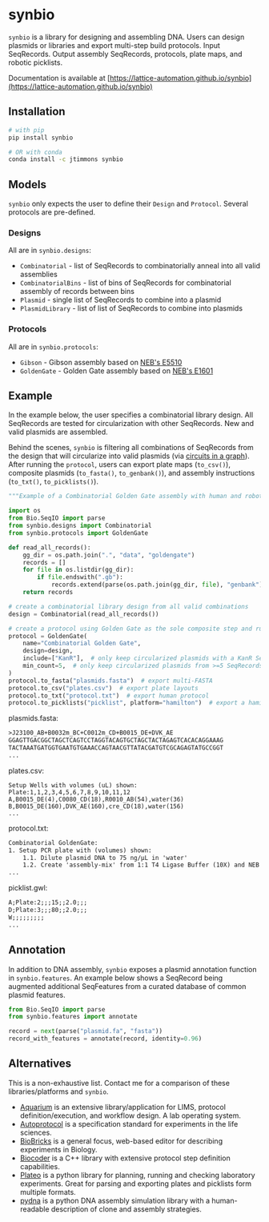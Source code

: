 # synbio

`synbio` is a library for designing and assembling DNA. Users can design plasmids or libraries and export multi-step build protocols. Input SeqRecords. Output assembly SeqRecords, protocols, plate maps, and robotic picklists.

Documentation is available at [https://lattice-automation.github.io/synbio](https://lattice-automation.github.io/synbio)

## Installation

```bash
# with pip
pip install synbio

# OR with conda
conda install -c jtimmons synbio
```

## Models

`synbio` only expects the user to define their `Design` and `Protocol`. Several protocols are pre-defined.

### Designs

All are in `synbio.designs`:

- `Combinatorial` - list of SeqRecords to combinatorially anneal into all valid assemblies
- `CombinatorialBins` - list of bins of SeqRecords for combinatorial assembly of records between bins
- `Plasmid` - single list of SeqRecords to combine into a plasmid
- `PlasmidLibrary` - list of list of SeqRecords to combine into plasmids

### Protocols

All are in `synbio.protocols`:

- `Gibson` - Gibson assembly based on [NEB's E5510](https://www.neb.com/protocols/2012/12/11/gibson-assembly-protocol-e5510)
- `GoldenGate` - Golden Gate assembly based on [NEB's E1601](https://www.neb.com/products/e1601-neb-golden-gate-assembly-mix#Product%20Information)

## Example

In the example below, the user specifies a combinatorial library design. All SeqRecords are tested for circularization with other SeqRecords. New and valid plasmids are assembled.

Behind the scenes, `synbio` is filtering all combinations of SeqRecords from the design that will circularize into valid plasmids (via [circuits in a graph](https://bmcbioinformatics.biomedcentral.com/articles/10.1186/s12859-015-0544-x/figures/1)). After running the `protocol`, users can export plate maps (`to_csv()`), composite plasmids (`to_fasta()`, `to_genbank()`), and assembly instructions (`to_txt()`, `to_picklists()`).

```python
"""Example of a Combinatorial Golden Gate assembly with human and robot output protocols."""

import os
from Bio.SeqIO import parse
from synbio.designs import Combinatorial
from synbio.protocols import GoldenGate

def read_all_records():
    gg_dir = os.path.join(".", "data", "goldengate")
    records = []
    for file in os.listdir(gg_dir):
        if file.endswith(".gb"):
            records.extend(parse(os.path.join(gg_dir, file), "genbank"))
    return records

# create a combinatorial library design from all valid combinations
design = Combinatorial(read_all_records())

# create a protocol using Golden Gate as the sole composite step and run
protocol = GoldenGate(
    name="Combinatorial Golden Gate",
    design=design,
    include=["KanR"],  # only keep circularized plasmids with a KanR SeqFeature
    min_count=5,  # only keep circularized plasmids from >=5 SeqRecords
)
protocol.to_fasta("plasmids.fasta")  # export multi-FASTA
protocol.to_csv("plates.csv")  # export plate layouts
protocol.to_txt("protocol.txt")  # export human protocol
protocol.to_picklists("picklist", platform="hamilton")  # export a hamilton picklist
```

plasmids.fasta:

```txt
>J23100_AB+B0032m_BC+C0012m_CD+B0015_DE+DVK_AE
GGAGTTGACGGCTAGCTCAGTCCTAGGTACAGTGCTAGCTACTAGAGTCACACAGGAAAG
TACTAAATGATGGTGAATGTGAAACCAGTAACGTTATACGATGTCGCAGAGTATGCCGGT
...
```

plates.csv:

```csv
Setup Wells with volumes (uL) shown:
Plate:1,1,2,3,4,5,6,7,8,9,10,11,12
A,B0015_DE(4),C0080_CD(18),R0010_AB(54),water(36)
B,B0015_DE(160),DVK_AE(160),cre_CD(18),water(156)
...
```

protocol.txt:

```txt
Combinatorial GoldenGate:
1. Setup PCR plate with (volumes) shown:
	1.1. Dilute plasmid DNA to 75 ng/µL in 'water'
	1.2. Create 'assembly-mix' from 1:1 T4 Ligase Buffer (10X) and NEB Golden Gate Assembly Mix
...
```

picklist.gwl:

```txt
A;Plate:2;;;15;;2.0;;;
D;Plate:3;;;80;;2.0;;;
W;;;;;;;;;
...
```

## Annotation

In addition to DNA assembly, `synbio` exposes a plasmid annotation function in `synbio.features`. An example below shows a SeqRecord being augmented additional SeqFeatures from a curated database of common plasmid features.

```python
from Bio.SeqIO import parse
from synbio.features import annotate

record = next(parse("plasmid.fa", "fasta"))
record_with_features = annotate(record, identity=0.96)
```

## Alternatives

This is a non-exhaustive list. Contact me for a comparison of these libraries/platforms and `synbio`.

- [Aquarium](https://www.aquarium.bio/) is an extensive library/application for LIMS, protocol definition/execution, and workflow design. A lab operating system.
- [Autoprotocol](https://github.com/autoprotocol/autoprotocol-python) is a specification standard for experiments in the life sciences.
- [BioBricks](https://github.com/liaupm/BioBlocks) is a general focus, web-based editor for describing experiments in Biology.
- [Biocoder](https://jbioleng.biomedcentral.com/articles/10.1186/1754-1611-4-13) is a C++ library with extensive protocol step definition capabilities.
- [Plateo](https://github.com/Edinburgh-Genome-Foundry/Plateo) is a python library for planning, running and checking laboratory experiments. Great for parsing and exporting plates and picklists form multiple formats.
- [pydna](https://github.com/BjornFJohansson/pydna) is a python DNA assembly simulation library with a human-readable description of clone and assembly strategies.
